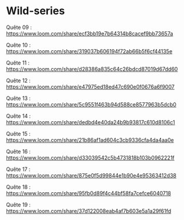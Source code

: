 # Wild-series

Quête 09 : https://www.loom.com/share/ecf3bb19e7b64314b8cacef9bb73657a

Quête 10 : https://www.loom.com/share/319037b606194f72ab66b5f6cf44135e

Quête 11 : https://www.loom.com/share/d28386a835c64c26bdcd87019d67dd60

Quête 12 : https://www.loom.com/share/e47975ed18ed47c690e0f0676a6f9007

Quête 13 : https://www.loom.com/share/5c9551f463b94d588ce8577963b5dcb0

Quête 14 : https://www.loom.com/share/dedbd4e40da24b9b93817c610d8106c1

Quête 15 : https://www.loom.com/share/21b86af1ad604c3cb9336cfa4da4aa0e

Quête 16 : https://www.loom.com/share/d33039542c5b4731818b103b0962221f

Quête 17 : https://www.loom.com/share/875e0f5d99844e1b90e4e95363412d38

Quête 18 : https://www.loom.com/share/95fb0d89f4c44bf58fa7cefce6040718

Quête 19 : https://www.loom.com/share/37d122008eab4af7b603e5a1a29f61fd

